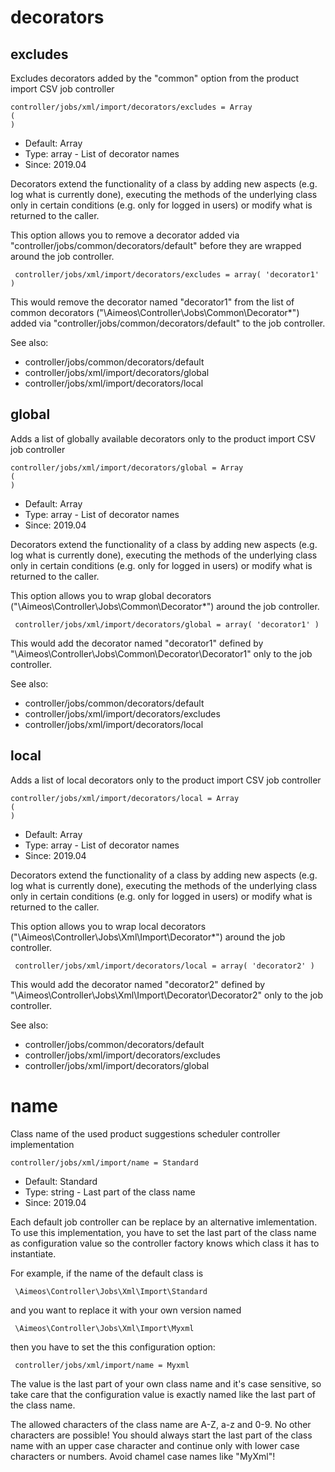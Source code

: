 
# decorators
## excludes

Excludes decorators added by the "common" option from the product import CSV job controller

```
controller/jobs/xml/import/decorators/excludes = Array
(
)
```

* Default: Array
* Type: array - List of decorator names
* Since: 2019.04

Decorators extend the functionality of a class by adding new aspects
(e.g. log what is currently done), executing the methods of the underlying
class only in certain conditions (e.g. only for logged in users) or
modify what is returned to the caller.

This option allows you to remove a decorator added via
"controller/jobs/common/decorators/default" before they are wrapped
around the job controller.

```
 controller/jobs/xml/import/decorators/excludes = array( 'decorator1' )
```

This would remove the decorator named "decorator1" from the list of
common decorators ("\Aimeos\Controller\Jobs\Common\Decorator\*") added via
"controller/jobs/common/decorators/default" to the job controller.

See also:

* controller/jobs/common/decorators/default
* controller/jobs/xml/import/decorators/global
* controller/jobs/xml/import/decorators/local

## global

Adds a list of globally available decorators only to the product import CSV job controller

```
controller/jobs/xml/import/decorators/global = Array
(
)
```

* Default: Array
* Type: array - List of decorator names
* Since: 2019.04

Decorators extend the functionality of a class by adding new aspects
(e.g. log what is currently done), executing the methods of the underlying
class only in certain conditions (e.g. only for logged in users) or
modify what is returned to the caller.

This option allows you to wrap global decorators
("\Aimeos\Controller\Jobs\Common\Decorator\*") around the job controller.

```
 controller/jobs/xml/import/decorators/global = array( 'decorator1' )
```

This would add the decorator named "decorator1" defined by
"\Aimeos\Controller\Jobs\Common\Decorator\Decorator1" only to the job controller.

See also:

* controller/jobs/common/decorators/default
* controller/jobs/xml/import/decorators/excludes
* controller/jobs/xml/import/decorators/local

## local

Adds a list of local decorators only to the product import CSV job controller

```
controller/jobs/xml/import/decorators/local = Array
(
)
```

* Default: Array
* Type: array - List of decorator names
* Since: 2019.04

Decorators extend the functionality of a class by adding new aspects
(e.g. log what is currently done), executing the methods of the underlying
class only in certain conditions (e.g. only for logged in users) or
modify what is returned to the caller.

This option allows you to wrap local decorators
("\Aimeos\Controller\Jobs\Xml\Import\Decorator\*") around the job
controller.

```
 controller/jobs/xml/import/decorators/local = array( 'decorator2' )
```

This would add the decorator named "decorator2" defined by
"\Aimeos\Controller\Jobs\Xml\Import\Decorator\Decorator2"
only to the job controller.

See also:

* controller/jobs/common/decorators/default
* controller/jobs/xml/import/decorators/excludes
* controller/jobs/xml/import/decorators/global

# name

Class name of the used product suggestions scheduler controller implementation

```
controller/jobs/xml/import/name = Standard
```

* Default: Standard
* Type: string - Last part of the class name
* Since: 2019.04

Each default job controller can be replace by an alternative imlementation.
To use this implementation, you have to set the last part of the class
name as configuration value so the controller factory knows which class it
has to instantiate.

For example, if the name of the default class is

```
 \Aimeos\Controller\Jobs\Xml\Import\Standard
```

and you want to replace it with your own version named

```
 \Aimeos\Controller\Jobs\Xml\Import\Myxml
```

then you have to set the this configuration option:

```
 controller/jobs/xml/import/name = Myxml
```

The value is the last part of your own class name and it's case sensitive,
so take care that the configuration value is exactly named like the last
part of the class name.

The allowed characters of the class name are A-Z, a-z and 0-9. No other
characters are possible! You should always start the last part of the class
name with an upper case character and continue only with lower case characters
or numbers. Avoid chamel case names like "MyXml"!
